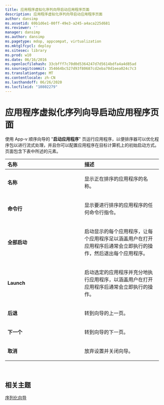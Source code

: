 ```yaml
---
title: 应用程序虚拟化序列向导启动应用程序页面
description: 应用程序虚拟化序列向导启动应用程序页面
author: dansimp
ms.assetid: 69b1d6e1-00ff-49e3-a245-a4aca225d681
ms.reviewer: ''
manager: dansimp
ms.author: dansimp
ms.pagetype: mdop, appcompat, virtualization
ms.mktglfcycl: deploy
ms.sitesec: library
ms.prod: w10
ms.date: 06/16/2016
ms.openlocfilehash: 33cbfff7c70d0d5364247d7d5614bdfa4a4d85ad
ms.sourcegitcommit: 354664bc527d93f80687cd2eba70d1eea024c7c3
ms.translationtype: MT
ms.contentlocale: zh-CN
ms.lasthandoff: 06/26/2020
ms.locfileid: "10802279"
---
```

# 应用程序虚拟化序列向导启动应用程序页面


使用 App-v 顺序向导的 "**启动应用程序**" 页运行应用程序，以便排序器可以优化程序包以进行流式处理，并且你可以配置应用程序在目标计算机上的初始启动方式。 页面包含下表中所述的元素。

<table>
<colgroup>
<col width="50%" />
<col width="50%" />
</colgroup>
<thead>
<tr class="header">
<th align="left">名称</th>
<th align="left">描述</th>
</tr>
</thead>
<tbody>
<tr class="odd">
<td align="left"><p><strong>名称</strong></p></td>
<td align="left"><p>显示正在排序的应用程序的名称。</p></td>
</tr>
<tr class="even">
<td align="left"><p><strong>命令行</strong></p></td>
<td align="left"><p>显示要进行排序的应用程序的任何命令行指令。</p></td>
</tr>
<tr class="odd">
<td align="left"><p><strong>全部启动</strong></p></td>
<td align="left"><p>启动显示的每个应用程序，让每个应用程序足以涵盖用户在打开应用程序后通常会立即执行的操作，然后退出每个应用程序。</p></td>
</tr>
<tr class="even">
<td align="left"><p><strong>Launch</strong></p></td>
<td align="left"><p>启动选定的应用程序并充分地执行应用程序，以涵盖用户在打开应用程序后通常会立即执行的操作。</p></td>
</tr>
<tr class="odd">
<td align="left"><p><strong>后退</strong></p></td>
<td align="left"><p>转到向导的上一页。</p></td>
</tr>
<tr class="even">
<td align="left"><p><strong>下一个</strong></p></td>
<td align="left"><p>转到向导的下一页。</p></td>
</tr>
<tr class="odd">
<td align="left"><p><strong>取消</strong></p></td>
<td align="left"><p>放弃设置并关闭向导。</p></td>
</tr>
</tbody>
</table>

 

## 相关主题


[序列化向导](sequencing-wizard.md)

 

 





